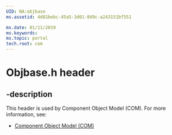 ```yaml
---
UID: NA:objbase
ms.assetid: 4d81bebc-45a5-3d01-849c-a243151bf551

ms.date: 01/11/2019
ms.keywords: 
ms.topic: portal
tech.root: com
---
```


# Objbase.h header


## -description


This header is used by Component Object Model (COM). For more information, see:

- [Component Object Model (COM)](../_com/index.md)

